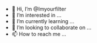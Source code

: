 - 👋 Hi, I’m @Imyourfilter
- 👀 I’m interested in ...
- 🌱 I’m currently learning ...
- 💞️ I’m looking to collaborate on ...
- 📫 How to reach me ...

<!---
Imyourfilter/Imyourfilter is a ✨ special ✨ repository because its `README.md` (this file) appears on your GitHub profile.
You can click the Preview link to take a look at your changes.
--->
